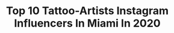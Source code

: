 ---
title: Top 10 Tattoo-Artists Instagram Influencers In Miami In 2020
description: >-
  Find top tattoo-artists Instagram influencers in Miami in 2020. Most popular hashtags: #tattoo #miami #inked #tattoos.
platform: Instagram
hits: 47
text_top: Discover the top-rated Instagram influencers on inBeat.
text_bottom: Our search engine has 47 Instagram influencers like this in Miami, United States for you to pitch.
profiles:
  - username: "tatubaby"
    fullname: >-
      Tatu Baby
    bio: >-
      ONLY other IG @TatuBabyTattoos Bookings ❌ email TatuBabyTattoo@gmail.com 🇨🇴 Owner of @TillTheEndTattoos Vh1 Cartel Crew 🎥 Proud Mom 👶🏽 YO REINARE👑
    location: "United States"
    followers: 1496821
    engagement: 192
    commentsToLikes: 0.009903
    id: ck5bu7aiyha2s0i11zvlkgitr
    verified: true
    hashtags: "#tatubabytattoos, #tilltheendtattoogallery, #miamitattooartist, #balmtattooprotem"
  - username: "waz.art"
    fullname: >-
      WAZ
    bio: >-
      MIAMI TATTOO ARTIST @Equilattera 📩 appt@equilattera.com ❌ NO DM for tattoo inquiries 🔻YouTube🔻
    location: "United States"
    followers: 66931
    engagement: 158
    commentsToLikes: 0.029079
    id: ck6tp4kp7hss80j71i58vmhps
    verified: false
    hashtags: "#miamibeach, #minimaltattoo, #floridatattoo, #linestattoo"
  - username: "lulutattooart"
    fullname: >-
      Lulu • Miami Tattoo Artist •
    bio: >-
      Tattoo Artist ❖@thegoldenneedle_tattoos❖ ProTeam @fytsupplies Sponsors: @balmtattoous & @viking_inks Booking: booking@lulutattoo.art | +17868654194
    location: "United States"
    followers: 41655
    engagement: 192
    commentsToLikes: 0.064847
    id: ck6u738uyj7ss0j71buu8lb7o
    verified: false
    hashtags: "#miamitattoo, #wynwood, #owltattoo, #femaleartist"
  - username: "indigofox__"
    fullname: >-
      #artangel
    bio: >-
      NEOHUMAN🌱Tatu Artist🌱Tech Architect 🌱Vegan🌱Lover🌱 @blackmedicinetatu.
    location: "United States"
    followers: 8470
    engagement: 507
    commentsToLikes: 0.050291
    id: ck6u8ir47rtr00j71e56qbu9g
    verified: false
    hashtags: "#explore, #blacktatu, #tatu, #vegan"
  - username: "strokin_dark"
    fullname: >-
      Dark Art
    bio: >-
      🇷🇺 🇯🇵 🇩🇪 🇮🇩 🇨🇿 🇮🇱 🇨🇳🇳🇴🇳🇱🇫🇷🇸🇪🇹🇷🇬🇷🇬🇧🇮🇪🇻🇦🇺🇸 🇵🇹🇹🇭 ✉️christapostol@gmail.com
    location: "United States"
    followers: 19360
    engagement: 287
    commentsToLikes: 0.009426
    id: ck5bubcqihhe70i111v7gzss6
    verified: false
    hashtags: "#losangeles, #dark, #tat, #la"
  - username: "luisgil_art"
    fullname: >-
      Luis Gil
    bio: >-
      Miami, Florida 🇺🇸🇻🇪 🔹Tattoo artist and owner @mejorartestudio🔹 Sponsor: @viking_inks - @balm_tattoo Book now: 📆 Luisgil.citastattoo@gmail.com
    location: "United States"
    followers: 60637
    engagement: 147
    commentsToLikes: 0.172237
    id: ck5bw7luml5cv0i112rdaia3w
    verified: false
    hashtags: "#tattoodesign, #mundoskink, #305, #mejorartetattoostudio"
  - username: "boloarttattoo"
    fullname: >-
      ᏴOᏞO
    bio: >-
      вoιoтaттoos@yaнoo.coм 📩 Studio•@thegoldenneedle_tattoos
    location: "United States"
    followers: 229921
    engagement: 270
    commentsToLikes: 0.025110
    id: ck0w1fxvrj5cq0i198e4vmoj1
    verified: false
    hashtags: "#cuba, #tattooartist, #realistictattoo, #tattooedgirls"
  - username: "nate_needles"
    fullname: >-
      Nate Needles
    bio: >-
      @highnoontattoofl @nate_needless @tattoo_yardist For appointments ⤵️ Dm or email
    location: "United States"
    followers: 28466
    engagement: 267
    commentsToLikes: 0.038708
    id: ck6tr03d5vxnx0j71y63g4ua8
    verified: false
    hashtags: "#downtownmelbourne, #ink, #tattoomodel, #jacksonvilletattooartist"
  - username: "marsinks"
    fullname: >-
      𝕸𝖆𝖗𝖘
    bio: >-
      ✨ Miami • Art • Tattoos • Anime ✨ Bright bold and cute 🌈 Tattoo artist @blackborneo.tattoostudio DM to book 💌 Serious inquires only Shop link below ⬋
    location: "United States"
    followers: 5049
    engagement: 835
    commentsToLikes: 0.056610
    id: ckf5tv4gpiuys0j233xzmrq6k
    verified: false
    hashtags: "#japan, #nerdytattoos, #miamitattoos, #miamitattooshop"
  - username: "the_world_of_laeti"
    fullname: >-
      Laëtitia Luccioni 🌪 From 🇫🇷 🌍
    bio: >-
      Blogger Welcome on my IG! Welcome in the world of realistic tattoo I'M NOT A TATTOO ARTIST ⚠️ Eu não sou uma artista tatuador⚠️
    location: "United States"
    followers: 81107
    engagement: 143
    commentsToLikes: 0.008779
    id: ck0w2kuyeovdx0i19fp3gxmk6
    verified: false
    hashtags: "#tattooed, #tattooist, #colortattoo, #tattoo"
---
